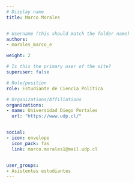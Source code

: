 ```yaml
---
# Display name
title: Marco Morales


# Username (this should match the folder name)
authors:
- morales_marco_e

weight: 2 

# Is this the primary user of the site?
superuser: false

# Role/position
role: Estudiante de Ciencia Política

# Organizations/Affiliations
organizations:
- name: Universidad Diego Portales
  url: "https://www.udp.cl/"


social:
- icon: envelope
  icon_pack: fas
  link: marco.morales1@mail.udp.cl


user_groups:
- Asistentes estudiantes 
---
```



